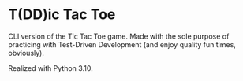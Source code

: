 # T(DD)ic Tac Toe

CLI version of the Tic Tac Toe game. Made with the sole purpose of practicing with Test-Driven Development
(and enjoy quality fun times, obviously).

Realized with Python 3.10.